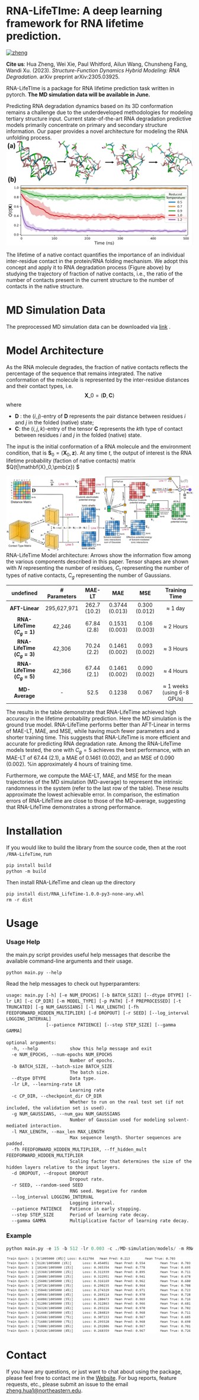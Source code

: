 RNA-LifeTIme: A deep learning framework for RNA lifetime prediction.
===========
[![zheng](https://img.shields.io/badge/Author-Zheng.H-yellow)](https://zhenghuazx.github.io/hua.zheng/)

**Cite us**: Hua Zheng, Wei Xie, Paul Whitford, Ailun Wang, Chunsheng Fang, Wandi Xu. (2023). _Structure-Function Dynamics Hybrid Modeling: RNA Degradation_. arXiv preprint arXiv:2305.03925.



RNA-LifeTIme is a package for RNA lifetime prediction task written in pytorch. **The MD simulation data will be available in June.**

Predicting RNA degradation dynamics based on its 3D conformation remains a challenge due to the underdeveloped 
methodologies for modeling tertiary structure input. Current state-of-the-art RNA degradation predictive models 
primarily concentrate on primary and secondary structure information. Our paper provides a novel architecture for 
modeling the RNA unfolding process.
![](assets/degradtion_processing.png)

The lifetime of a native contact quantifies the importance of an individual inter-residue contact in the 
protein/RNA folding mechanism. We adopt this concept and apply it to RNA degradation process
(Figure above) by studying the trajectory of fraction of native contacts, i.e., the ratio of the number of 
contacts present in the current structure to the number of contacts in the native structure.

# MD Simulation Data
The preprocessed MD simulation data can be downloaded via [link](https://drive.google.com/drive/folders/1nQzeaLRd1kGm7hutRrXlzk3OwONfcXSA?usp=sharing)
.

# Model Architecture


As the RNA molecule degrades, the fraction of native contacts reflects the percentage of the sequence that remains integrated.
The native conformation of the molecule is represented by the inter-residue distances and their contact types, i.e. 
$$\mathbf{X}\_0=(\mathbf{D}, \mathbf{C})$$
where 
* $\mathbf{D}$ : the $(i,j)$-entry of $\mathbf{D}$ represents the pair distance between 
residues $i$ and $j$ in the folded (native) state; 
* $\mathbf{C}$: the $(i,j, k)$-entry of the tensor $\mathbf{C}$ represents the $k$th type of contact between residues $i$ and $j$ in the folded (native) state. 

The input is the initial conformation of a RNA molecule and the environment condition, that is $\mathbf{S}_0 = (\mathbf{X}_0, \pmb{z})$. 
At any time $t$, the output of interest is the RNA lifetime probability (faction of native contacts) matrix $Q(t|\mathbf{X}\_0,\pmb{z}) $


![](assets/Network.png)
RNA-LifeTime Model architecture: Arrows show the information flow among the various components described in this paper. 
Tensor shapes are shown with $N$ representing the number of residues, $C_t$ representing the number of types of native contacts, $C_g$ representing the number of Gaussians.

|       **undefined**        | **\# Parameters** | **MAE-LT**   | **MAE**        | **MSE**       | **Training Time**                  |
|:--------------------------:|:-----------------:|:------------:|:--------------:|:-------------:|:----------------------------------:|
|       **AFT-Linear**       | 295,627,971       | 262.7 (10.2) | 0.3744 (0.013) | 0.300 (0.012) | $\approx$ 1 day                    |
| **RNA-LifeTime ($C_g=1$)** | 42,246            | 67.84 (2.8)  | 0.1531 (0.003) | 0.106 (0.003) | $\approx$ 2 Hours                  |
| **RNA-LifeTime ($C_g=3$)** | 42,306            | 70.24 (2.2)  | 0.1461 (0.002) | 0.093 (0.002) | $\approx$ 3 Hours                  |
| **RNA-LifeTime ($C_g=5$)** | 42,366            | 67.44 (2.1)  | 0.1461 (0.002) | 0.090 (0.002) | $\approx$ 4 Hours                  |
|       **MD-Average**       | -                 | 52.5         | 0.1238         | 0.067         | $\approx$ 1 weeks (using 6-8 GPUs) |

The results in the table demonstrate that RNA-LifeTime achieved high accuracy in the lifetime probability prediction. Here the MD simulation is the ground true model. RNA-LifeTime performs better than AFT-Linear in terms of MAE-LT, MAE, and MSE, while having much fewer parameters and a shorter training time. This suggests that RNA-LifeTime is more efficient and accurate for predicting RNA degradation rate. Among the RNA-LifeTime models tested, the one with $C_g=5$ achieves the best performance, with an MAE-LT of 67.44 (2.1), a MAE of 0.1461 (0.002), and an MSE of 0.090 (0.002).
%in approximately 4 hours of training time. 

Furthermore, we compute the MAE-LT, MAE, and MSE for the mean trajectories of the MD simulation (MD-average) to represent the intrinsic randomness in the system (refer to the last row of the table). These results approximate the lowest achievable error. In comparison, the estimation errors of RNA-LifeTime are close to those of the MD-average, suggesting that RNA-LifeTime demonstrates a strong performance.

Installation
======================================
If you would like to build the library from the source code, then at the root `/RNA-LifeTime`, run
```shell
pip install build
python -m build
```
Then install RNA-LifeTime and clean up the directory
```shell
pip install dist/RNA_LifeTime-1.0.0-py3-none-any.whl
rm -r dist
```
Usage
======================================
### Usage Help
the main.py script provides useful help messages that describe the available command-line arguments and their usage.
```shell
python main.py --help
```
Read the help messages to check out hyperparamters:
```shell
usage: main.py [-h] [-e NUM_EPOCHS] [-b BATCH_SIZE] [--dtype DTYPE] [-lr LR] [-c CP_DIR] [-m MODEL_TYPE] [-p PATH] [-f PREPROCESSED] [-t TRUNCATED] [-g NUM_GAUSSIANS] [-l MAX_LENGTH] [-fh FEEDFORWARD_HIDDEN_MULTIPLIER] [-d DROPOUT] [-r SEED] [--log_interval LOGGING_INTERVAL]
               [--patience PATIENCE] [--step STEP_SIZE] [--gamma GAMMA]

optional arguments:
  -h, --help            show this help message and exit
  -e NUM_EPOCHS, --num-epochs NUM_EPOCHS
                        Number of epochs.
  -b BATCH_SIZE, --batch-size BATCH_SIZE
                        The batch size.
  --dtype DTYPE         Data type.
  -lr LR, --learning-rate LR
                        Learning rate
  -c CP_DIR, --checkpoint_dir CP_DIR
                        Whether to run on the real test set (if not included, the validation set is used).
  -g NUM_GAUSSIANS, --num_gau NUM_GAUSSIANS
                        Number of Gaussian used for modeling solvent-mediated interaction.
  -l MAX_LENGTH, --max_len MAX_LENGTH
                        Max sequence length. Shorter sequences are padded.
  -fh FEEDFORWARD_HIDDEN_MULTIPLIER, --ff_hidden_mult FEEDFORWARD_HIDDEN_MULTIPLIER
                        Scaling factor that determines the size of the hidden layers relative to the input layers.
  -d DROPOUT, --dropout DROPOUT
                        Dropout rate.
  -r SEED, --random-seed SEED
                        RNG seed. Negative for random
  --log_interval LOGGING_INTERVAL
                        Logging interval.
  --patience PATIENCE   Patience in early stopping.
  --step STEP_SIZE      Period of learning rate decay.
  --gamma GAMMA         Multiplicative factor of learning rate decay.
```

### Example
```python
python main.py -e 15 -b 512 -lr 0.003 -c ./MD-simulation/models/ -m RNA-LifeTime -p ./MD-simulation/ -f False -g 3 -l 72 -t False -d 0.2 -r 1 --step 3 --gamma 0.3
```
![img.png](assets/training.png)

# Contact
If you have any questions, or just want to chat about using the package,
please feel free to contact me in the [Website](https://zhenghuazx.github.io/hua.zheng/).
For bug reports, feature requests, etc., please submit an issue to the email <zheng.hua1@northeastern.edu>.
